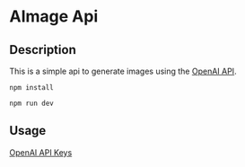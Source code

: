 # AImage Api

## Description

This is a simple api to generate images using the [OpenAI API](https://beta.openai.com/).

```
npm install
```

```
npm run dev
```

## Usage
 [OpenAI API Keys](https://beta.openai.com/account/api-keys) 
